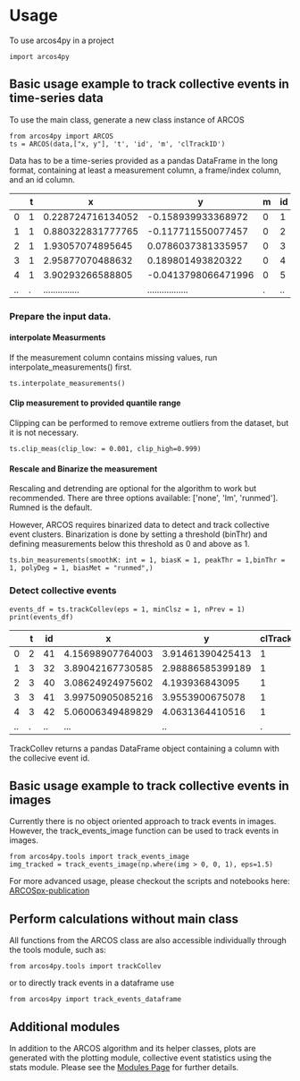# Usage

To use arcos4py in a project

```
import arcos4py
```

## Basic usage example to track collective events in time-series data

To use the main class, generate a new class instance of ARCOS

```
from arcos4py import ARCOS
ts = ARCOS(data,["x, y"], 't', 'id', 'm', 'clTrackID')
```
Data has to be a time-series provided as a pandas DataFrame in the long format, containing at least a measurement column, a frame/index column, and an id column.

|    | t | x                  | y                   | m | id | Position |
|----|---|--------------------|---------------------|---|----|----------|
| 0  | 1 | 0.228724716134052  | -0.158939933368972  | 0 | 1  | 0        |
| 1  | 1 | 0.880322831777765  | -0.117711550077457  | 0 | 2  | 0        |
| 2  | 1 | 1.93057074895645   | 0.0786037381335957  | 0 | 3  | 0        |
| 3  | 1 | 2.95877070488632   | 0.189801493820322   | 0 | 4  | 0        |
| 4  | 1 | 3.90293266588805   | -0.0413798066471996 | 0 | 5  | 0        |
| .. | . | ...............    | .................   | . | .. | .        |

### Prepare the input data.

#### interpolate Measurments
If the measurement column contains missing values, run interpolate_measurements() first.

```
ts.interpolate_measurements()

```

#### Clip measurement to provided quantile range

Clipping can be performed to remove extreme outliers from the dataset, but it is not necessary.

```
ts.clip_meas(clip_low: = 0.001, clip_high=0.999)
```

#### Rescale and Binarize the measurement

Rescaling and detrending are optional for the algorithm to work but recommended. There are three options available: ['none', 'lm', 'runmed']. Rumned is the default.

However, ARCOS requires binarized data to detect and track collective event clusters. Binarization is done by setting a threshold (binThr) and defining measurements below this threshold as 0 and above as 1.

```
ts.bin_measurements(smoothK: int = 1, biasK = 1, peakThr = 1,binThr = 1, polyDeg = 1, biasMet = "runmed",)

```

### Detect collective events

```
events_df = ts.trackCollev(eps = 1, minClsz = 1, nPrev = 1)
print(events_df)
```

|    | t | id | x                | y                | clTrackID | m | Position |
|----|---|----|------------------|------------------|-----------|---|----------|
| 0  | 2 | 41 | 4.15698907764003 | 3.91461390425413 | 1         | 1 | 0        |
| 1  | 3 | 32 | 3.89042167730585 | 2.98886585399189 | 1         | 1 | 0        |
| 2  | 3 | 40 | 3.08624924975602 | 4.193936843095   | 1         | 1 | 0        |
| 3  | 3 | 41 | 3.99750905085216 | 3.9553900675078  | 1         | 1 | 0        |
| 4  | 3 | 42 | 5.06006349489829 | 4.0631364410516  | 1         | 1 | 0        |
| .. | . | .. | ...              | ..               | .         | . | .        |


TrackCollev returns a pandas DataFrame object containing a column with the collecive event id.

## Basic usage example to track collective events in images

Currently there is no object oriented approach to track events in images. However, the track_events_image function can be used to track events in images.

```
from arcos4py.tools import track_events_image
img_tracked = track_events_image(np.where(img > 0, 0, 1), eps=1.5)
```

For more advanced usage, please checkout the scripts and notebooks here: [ARCOSpx-publication](https://github.com/pertzlab/ARCOSpx-publication/tree/main/scripts)


## Perform calculations without main class

All functions from the ARCOS class are also accessible individually through the tools module, such as:

```
from arcos4py.tools import trackCollev
```
or to directly track events in a dataframe use

```
from arcos4py import track_events_dataframe
```

## Additional modules

In addition to the ARCOS algorithm and its helper classes, plots are generated with the plotting module, collective event statistics using the stats module.
Please see the [Modules Page](api.md) for further details.
